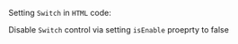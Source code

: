 Setting `Switch` in `HTML` code:
<snippet id='switch-view-html'/>

Disable `Switch` control via setting `isEnable` proeprty to false
<snippet id='disable-switch-code'/>
